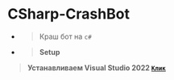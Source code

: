 # CSharp-CrashBot
- > Краш бот на `c#`

- > **Setup**
> **Устанавливаем Visual Studio 2022 [`Клик`](https://visualstudio.microsoft.com/vs/)**
